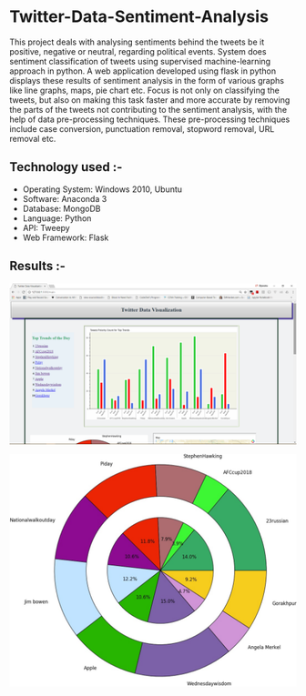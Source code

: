 # Twitter-Data-Sentiment-Analysis

This project deals with analysing sentiments behind the tweets be it positive, negative or neutral, regarding political events. System does sentiment classification of tweets using supervised machine-learning approach in python. 
A web application developed using flask in python displays these results of sentiment analysis in the form of various graphs like line graphs, maps, pie chart etc. Focus is not only on classifying the tweets, but also on making this task faster and more accurate by removing the parts of the tweets not contributing to the sentiment analysis, with the help of data pre-processing techniques.
These pre-processing techniques include case conversion, punctuation removal, stopword removal, URL removal etc. 

## Technology used :-
* Operating System: Windows 2010, Ubuntu 
* Software: Anaconda 3
* Database: MongoDB
* Language: Python
* API: Tweepy
* Web Framework: Flask

## Results :-

![Homepage](https://github.com/shivani-cs/Twitter-Data-Sentiment-Analysis/blob/master/Output/1.png)</br>

![page1](https://github.com/shivani-cs/Twitter-Data-Sentiment-Analysis/blob/master/Output/Pie.jpeg)
